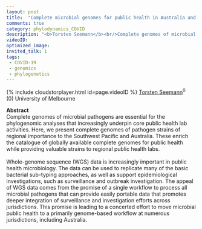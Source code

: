 ```yaml
---
layout: post
title:  "Complete microbial genomes for public health in Australia and Southwest Pacific"
comments: true
category: phylodynamics_COVID
description: "<b>Torsten Seemann</b><br/>Complete genomes of microbial pathogens are essent..."
videoID: 
optimized_image: 
invited_talk: 1
tags:
 - COVID-19
 - genomics
 - phylogenetics
---
```

{% include cloudstorplayer.html id=page.videoID %}
<u>Torsten Seemann</u><sup>0</sup><br/>
\(0\) University of Melbourne


<b>Abstract</b><br/>
Complete genomes of microbial pathogens are essential for the phylogenomic analyses that increasingly underpin core public health lab activities. Here, we present complete genomes of pathogen strains of regional importance to the Southwest Pacific and Australia. These enrich the catalogue of globally available complete genomes for public health while providing valuable strains to regional public health labs.<br/><br/>Whole-genome sequence \(WGS\) data is increasingly important in public health microbiology. The data can be used to replicate many of the basic bacterial sub-typing approaches, as well as support epidemiological investigations, such as surveillance and outbreak investigation. The appeal of WGS data comes from the promise of a single workflow to process all microbial pathogens that can provide easily portable data that promotes deeper integration of surveillance and investigation efforts across jurisdictions. This promise is leading to a concerted effort to move microbial public health to a primarily genome-based workflow at numerous jurisdictions, including Australia.
